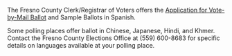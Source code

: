 The Fresno County Clerk/Registrar of Voters offers the [Application for Vote-by-Mail Ballot](http://www.co.fresno.ca.us/uploadedFiles/Departments/County_Clerk_Registrar_of_Voters/PDF/VotebyMailEnglish-Spanish.pdf) and Sample Ballots in Spanish.  

Some polling places offer ballot in Chinese, Japanese, Hindi, and Khmer.  
Contact the Fresno County Elections Office at (559) 600-8683 for specific details on languages available at your polling place.  
